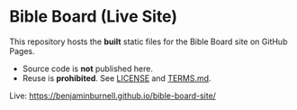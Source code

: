 # Bible Board (Live Site)

This repository hosts the **built** static files for the Bible Board site on GitHub Pages.

- Source code is **not** published here.
- Reuse is **prohibited**. See [LICENSE](./LICENSE) and [TERMS.md](./TERMS.md).

Live: https://benjaminburnell.github.io/bible-board-site/
